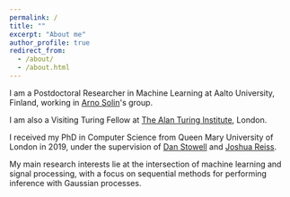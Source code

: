 ```yaml
---
permalink: /
title: ""
excerpt: "About me"
author_profile: true
redirect_from: 
  - /about/
  - /about.html
---
```


I am a Postdoctoral Researcher in Machine Learning at Aalto University, Finland, working in [Arno Solin](https://users.aalto.fi/~asolin/)'s group.

I am also a Visiting Turing Fellow at [The Alan Turing Institute](https://www.turing.ac.uk/), London.

I received my PhD in Computer Science from Queen Mary University of London in 2019, under the supervision of [Dan Stowell](http://www.mcld.co.uk/) and [Joshua Reiss](http://www.eecs.qmul.ac.uk/~josh/).

My main research interests lie at the intersection of machine learning and signal processing, with a focus on sequential methods for performing inference with Gaussian processes.
